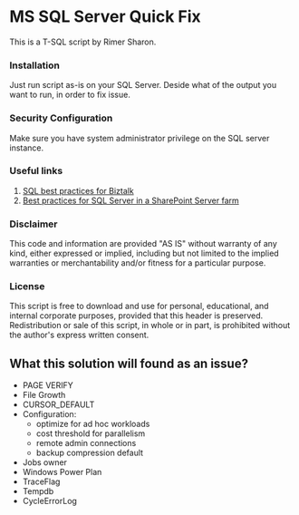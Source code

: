 # MS SQL Server Quick Fix
This is a T-SQL script by Rimer Sharon.

### Installation
Just run script as-is on your SQL Server.
Deside what of the output you want to run, in order to fix issue.
### Security Configuration
Make sure you have system administrator privilege on the SQL server instance.
### Useful links
1. [SQL best practices for Biztalk](https://blogs.msdn.microsoft.com/blogdoezequiel/2009/01/25/sql-best-practices-for-biztalk)
2. [Best practices for SQL Server in a SharePoint Server farm](https://technet.microsoft.com/en-us/library/hh292622.aspx)  

### Disclaimer
This code and information are provided "AS IS" without warranty of any kind, either expressed or implied, including but not limited to the implied warranties or merchantability and/or fitness for a particular purpose.
### License
This script is free to download and use for personal, educational, and internal corporate purposes, provided that this header is preserved. 
Redistribution or sale of this script, in whole or in part, is prohibited without the author's express written consent.

## What this solution will found as an issue?
* PAGE VERIFY
* File Growth
* CURSOR_DEFAULT
* Configuration:
    * optimize for ad hoc workloads
    * cost threshold for parallelism
    * remote admin connections
    * backup compression default
* Jobs owner
* Windows Power Plan
* TraceFlag
* Tempdb
* CycleErrorLog
